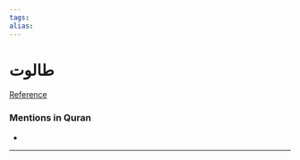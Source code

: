 ```yaml
---
tags: 
alias: 
---
```


# طالوت

[Reference](https://corpus.quran.com/concept.jsp?id=talut)

### Mentions in Quran
- 

---

